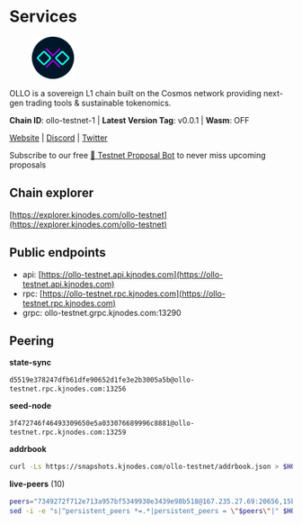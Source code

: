 # Services

<figure><img src="https://raw.githubusercontent.com/kj89/cosmos-images/main/logos/ollo.png" alt=""><figcaption></figcaption></figure>

OLLO is a sovereign L1 chain built on the Cosmos network providing  next-gen trading tools & sustainable tokenomics.

**Chain ID**: ollo-testnet-1 | **Latest Version Tag**: v0.0.1 | **Wasm**: OFF

[Website](https://www.ollostation.zone) | [Discord](https://discord.com/invite/GxBqZ9mSSm) | [Twitter](https://twitter.com/OLLOStation)



Subscribe to our free [🤖 Testnet Proposal Bot](https://t.me/kjnodes_testnet_proposal_bot) to never miss upcoming proposals


## Chain explorer
[https://explorer.kjnodes.com/ollo-testnet](https://explorer.kjnodes.com/ollo-testnet)

## Public endpoints

* api: [https://ollo-testnet.api.kjnodes.com](https://ollo-testnet.api.kjnodes.com)
* rpc: [https://ollo-testnet.rpc.kjnodes.com](https://ollo-testnet.rpc.kjnodes.com)
* grpc: ollo-testnet.grpc.kjnodes.com:13290

## Peering

**state-sync**

```text
d5519e378247dfb61dfe90652d1fe3e2b3005a5b@ollo-testnet.rpc.kjnodes.com:13256
```

**seed-node**

```text
3f472746f46493309650e5a033076689996c8881@ollo-testnet.rpc.kjnodes.com:13259
```

**addrbook**
```bash
curl -Ls https://snapshots.kjnodes.com/ollo-testnet/addrbook.json > $HOME/.ollo/config/addrbook.json
```

**live-peers** (10)
```bash
peers="7349272f712e713a957bf5349930e3439e98b518@167.235.27.69:20656,15bcdea616c717eb4356e125d4f631aaa596dfd5@65.108.77.106:26929,e2d59891f1aed38fe8884c63e0bb00f8ddc41b6f@5.78.46.66:26656,da8d3ca8e1c147f0037b1c43ad3de7174f5ec1b7@209.145.59.224:26656,95ca646da3736cef5d6c6704f736bc49ff87ef6c@109.123.249.213:26656,dd577d8f2e997d7e70495640aff124ddb70d1a21@95.217.192.222:26656,bc73e1f3bde267171309e723416690c9c7404881@142.132.199.236:27656,d5519e378247dfb61dfe90652d1fe3e2b3005a5b@65.109.68.190:13256,dba5e8b41c4e369418f83a449966e4eb7ca05cd4@65.109.23.114:18156,7864a2e4b42e5af76a83a8b644b9172fa1e40fa5@52.8.174.235:26656"
sed -i -e "s|^persistent_peers *=.*|persistent_peers = \"$peers\"|" $HOME/.ollo/config/config.toml
```
